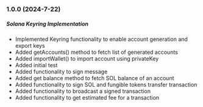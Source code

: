 ### 1.0.0 (2024-7-22)

##### Solana Keyring Implementation

- Implemented Keyring functionality to enable account generation and export keys
- Added getAccounts() method to fetch list of generated accounts
- Added importWallet() to import account using privateKey
- Added initial test
- Added functionality to sign message
- Added get balance method to fetch SOL balance of an account
- Added functionality to sign SOL and fungible tokens transfer transaction
- Added functionality to broadcast a signed transaction
- Added functionality to get estimated fee for a transaction